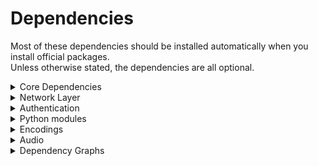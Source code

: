 # Dependencies
Most of these dependencies should be installed automatically when you install official packages.  
Unless otherwise stated, the dependencies are all optional.


<details>
  <summary>Core Dependencies</summary>

Those are required by almost every component.
| Project | Source Download Link | Purpose | Client or Server | Notes |
|---------|----------------------|---------|------------------|:------|
|[glib](https://developer.gnome.org/glib/)|[https://ftp.gnome.org/pub/gnome/sources/glib/](https://ftp.gnome.org/pub/gnome/sources/glib/)|low-level library|both|Required|
|[gtk](http://www.gtk.org/)|http://ftp.gnome.org/pub/gnome/sources/gtk+/|UI Toolkit|both|Required|
|[pyopengl](http://pyopengl.sourceforge.net/)|https://pypi.python.org/pypi/PyOpenGL and <br /> https://pypi.python.org/pypi/PyOpenGL-accelerate|[client OpenGL accelerated rendering](./Client-OpenGL)|client| |
|[pycups](https://github.com/zdohnal/pycups)|https://pypi.org/project/pycups/|[Printing](./Printing)|both| |
</details>

<details>
  <summary>Network Layer</summary>

See [Network](../Network/README.md)
| Project | Source Download Link | Purpose | Client or Server | Notes |
|---------|----------------------|---------|------------------|:------|
|[lz4](https://github.com/lz4/lz4)|https://github.com/lz4/lz4/releases|[packet compression](./PacketEncoding)|both|Strongly recommended|
|[aioquic](https://github.com/aiortc/aioquic)|https://pypi.org/project/aioquic/|low level network protocol|both|[quic](https://github.com/Xpra-org/xpra/issues/3376)|
|[python-cryptography](https://cryptography.io/en/latest/)|https://pypi.python.org/pypi/cryptography|[Encryption](./Encryption)|both||
|[python-zeroconf](https://github.com/jstasiak/python-zeroconf)|https://pypi.org/project/zeroconf/|[Multicast DNS](./Multicast-DNS) session publishing and browsing|both||
|[python-netifaces](http://alastairs-place.net/projects/netifaces/)|https://pypi.python.org/pypi/netifaces|[Multicast DNS](./Multicast-DNS) session publishing|server||
|[dbus-python](https://pypi.python.org/pypi/dbus-python/)|https://dbus.freedesktop.org/releases/dbus-python/|desktop integration, server control interface|both|not applicable to MS Windows or Mac OSX|
|[openssl](https://www.openssl.org/)|https://www.openssl.org/source/|[SSL](./SSL)|both||
|[paramiko](https://pypi.org/project/paramiko/)|https://pypi.org/project/paramiko/|[ssh integration](./SSH)|both||
|[sshpass](https://sourceforge.net/projects/sshpass/)|https://sourceforge.net/projects/sshpass/files/sshpass/|non-interactive SSH password authentication|usually client||
|[brotli](https://github.com/google/brotli)|https://github.com/google/brotli/releases|HTML client compression|r15540 |
</details>

<details>
  <summary>Authentication</summary>

See [authentication modules](../Usage/Authentication.md)
| Project | Source Download Link | Purpose | Client or Server | Notes |
|---------|----------------------|---------|------------------|:------|
|[python-gssapi](https://github.com/sigmaris/python-gssapi)|https://pypi.org/project/gssapi/ |GSSAPI|server|[#1691](https://github.com/Xpra-org/xpra/issues/1691)|
|[python-kerberos](https://github.com/apple/ccs-pykerberos)|https://pypi.org/project/kerberos/ |Kerberos|server|[#1691](https://github.com/Xpra-org/xpra/issues/1691)|
|[python-ldap](https://www.python-ldap.org)|https://pypi.org/project/python-ldap/ |LDAP|server|[#1691](https://github.com/Xpra-org/xpra/issues/1691)|
|[python-ldap3](https://github.com/cannatag/ldap3)|https://pypi.org/project/ldap3/ |LDAP v3|server|[#1691](https://github.com/Xpra-org/xpra/issues/1691)|
|[pyu2f](https://github.com/google/pyu2f)|https://pypi.org/project/pyu2f/ |U2F|server|[#1789](https://github.com/Xpra-org/xpra/issues/1789)|
</details>

<details>
  <summary>Python modules</summary>

| Project                                                   | Source Download Link                 | Notes                                   |
|-----------------------------------------------------------|--------------------------------------|:----------------------------------------|
| [python-ipaddress](https://github.com/phihag/ipaddress)   | https://pypi.org/project/ipaddress/  | unspecified: r11859                     |
| [python-idna](https://github.com/kjd/idna)                | https://pypi.org/project/idna/       | unspecified: r11860                     |
| [python-decorator](https://github.com/micheles/decorator) | https://pypi.org/project/decorator/  | required by gssapi: r18781              |
| [pyasn1](https://github.com/etingof/pyasn1)               | https://pypi.org/project/pyasn1/     | unspecified: r5829                      |
| [asn1crypto](https://github.com/wbond/asn1crypto)         | https://pypi.org/project/asn1crypto/ | required by python-cryptography: r17856 |
| [python-packaging](https://github.com/pypa/packaging)     | https://pypi.org/project/packaging/  | required by python-cryptography: r15310 |
| [pyparsing](https://github.com/pyparsing/pyparsing/)      | https://pypi.org/project/pyparsing/  | required by python-cryptography: r15310 |
| [cffi](https://cffi.readthedocs.io/en/latest/)            | https://pypi.org/project/cffi/       | required by python-cryptography: r11633 |
| [six](https://github.com/benjaminp/six)                   | https://pypi.org/project/six/        | required by python-cryptography: r11640 |
| [setuptools](https://github.com/pypa/setuptools)          | https://pypi.org/project/setuptools/ | unspecified: r5829                      |
| [pycparser](https://github.com/eliben/pycparser)          | https://pypi.org/project/pycparser/  | required by cffi: r11634                |
| [pynacl](https://github.com/pyca/pynacl/)                 | https://pypi.org/project/PyNaCl/     | crypto library used by paramiko: r19967 |
| [bcrypt](https://github.com/pyca/bcrypt/)                 | https://pypi.org/project/bcrypt/     | crypto library used by paramiko: r19965 |
</details>

<details>
  <summary>Encodings</summary>

See [picture encodings](../Usage/Encodings.md)
| Project | Source Download Link | Purpose | Client or Server |
|---------|----------------------|---------|------------------|
|[x264](http://www.videolan.org/developers/x264.html)|ftp://ftp.videolan.org/pub/x264/snapshots/|h264 encoding|server|
|[vpx]([http://www.webmproject.org/tools/](https://github.com/webmproject/libvpx/))|[http://downloads.webmproject.org/releases/webm/index.html](https://github.com/webmproject/libvpx/)|vp8 and vp9 codecs|both|
|[webp](https://code.google.com/p/webp/)|http://downloads.webmproject.org/releases/webp/index.html|webp codec|both|
|[libpng](http://www.libpng.org/pub/png/libpng.html)|ftp://ftp.simplesystems.org/pub/libpng/png/src/libpng16/|png encoding|both|
|[libspng](https://libspng.org)|https://libspng.org/download/|faster png encoding|both|
|[libjpeg-turbo](https://github.com/libjpeg-turbo/libjpeg-turbo)|https://sourceforge.net/projects/libjpeg-turbo/files/|jpeg encoding|both|
|[python-pillow](https://python-pillow.github.io/)|https://pypi.python.org/pypi/Pillow|png,jpeg,webp encoding and decoding, format conversion - **Required**|both|
|[opencv](http://opencv.org/)|https://opencv.org/releases/|[Webcam capture](./Webcam)]|client|
|[libyuv](https://chromium.googlesource.com/libyuv/libyuv/)|https://chromium.googlesource.com/libyuv/libyuv/|[Colourspace Conversion](./CSC)|both|
|[pycuda](https://mathema.tician.de/software/pycuda/)|https://pypi.python.org/pypi/pycuda|[NVENC](./NVENC)|server|
|[cuda](http://www.nvidia.com/object/cuda_home_new.html)|https://developer.nvidia.com/cuda-toolkit|[NVENC](./NVENC)|server|
|[pyNVML](http://pythonhosted.org/nvidia-ml-py/)|https://pypi.python.org/pypi/nvidia-ml-py/|[NVENC](./NVENC)|server|
</details>

<details>
  <summary>Audio</summary>

See [audio forwarding](../Features/Audio.md)
| Project | Source Download Link | Purpose |
|---------|----------------------|---------|
|[gstreamer](http://gstreamer.freedesktop.org/)|http://gstreamer.freedesktop.org/src/|audio framework|
|[Ogg](http://xiph.org/ogg/)|http://downloads.xiph.org/releases/ogg/|ogg container format|
|[opus](https://www.opus-codec.org/)|http://downloads.xiph.org/releases/opus/|opus codec|
|[Flac](https://xiph.org/flac/)|http://downloads.xiph.org/releases/flac/|flac codec|
|[Speex](http://www.speex.org/)|http://downloads.xiph.org/releases/speex/|speex codec|
|[Vorbis](http://www.vorbis.com/)|http://downloads.xiph.org/releases/vorbis/|vorbis codec|
|[wavpack](http://www.wavpack.com/)|http://www.wavpack.com/downloads.html|wavpack codec|
|[faac](https://github.com/knik0/faac)|https://github.com/knik0/faac/releases|aac encoder|
|[faad](https://github.com/knik0/faad2)|https://github.com/knik0/faad2/releases|aac decoder|
|[lame](http://lame.sourceforge.net/)|http://sourceforge.net/projects/lame/files/lame/|MP3 encoder|
|[TwoLame](http://www.twolame.org/)|http://sourceforge.net/projects/twolame/files/twolame/|MP3 encoder|
</details>

<details>
  <summary>Dependency Graphs</summary>

  These graphs were generated using `jhbuild dot` on MacOS.  
  The MacOS builds include very low level build dependencies.

  ### Codecs
  ![Codec Dependencies](./graphs/codecs.png)

  ### Python3 Modules
  ![Python 3 Modules](./graphs/python3.png)

  ### GTK3
  ![GTK 3](./graphs/gtk3.png)

  ### Tools
  ![Tools](./graphs/tools.png)

  ### MacOS Packaging Tools
  ![GTK 3](./graphs/packaging-tools.png)

</details>
